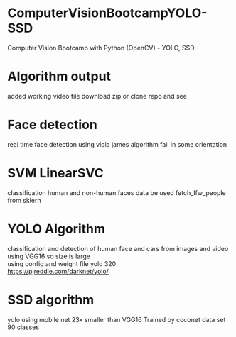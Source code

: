 # ComputerVisionBootcampYOLO-SSD
Computer Vision Bootcamp with Python (OpenCV) - YOLO, SSD

# Algorithm output

added working video file download zip or clone repo and see

# Face detection

real time face detection using viola james algorithm fail in some orientation


# SVM LinearSVC
classification human and non-human faces data be used fetch_lfw_people from sklern

# YOLO Algorithm

classification and detection of human face and cars from images and video\
using VGG16 so size is large\
using config and weight file yolo 320\
https://pjreddie.com/darknet/yolo/


# SSD algorithm

yolo using mobile net 23x smaller than VGG16
Trained by coconet data set 90 classes


